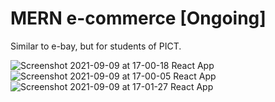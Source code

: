 # MERN e-commerce [Ongoing]
Similar to e-bay, but for students of PICT.

![Screenshot 2021-09-09 at 17-00-18 React App](https://user-images.githubusercontent.com/59522615/132678707-36b91753-97f1-43d1-8787-c69312ba1d2a.png)
![Screenshot 2021-09-09 at 17-00-05 React App](https://user-images.githubusercontent.com/59522615/132678752-43ba801d-4c9b-4f61-851a-c9f276f96573.png)
![Screenshot 2021-09-09 at 17-01-27 React App](https://user-images.githubusercontent.com/59522615/132678778-cc2c7027-9681-415b-9cbc-c546c97866b1.png)
